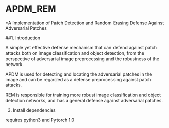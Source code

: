 # APDM_REM

*A Implementation of Patch Detection and Random Erasing Defense Against Adversarial Patches

##1. Introduction

A simple yet effective defense mechanism that can defend against patch attacks both on image classiﬁcation and object detection, from the perspective of adversarial image preprocessing and the robustness of the network. 

APDM is used for detecting and locating the adversarial patches in the image and can be regarded as a defense preprocessing against patch attacks. 

REM is responsible for training more robust image classiﬁcation and object detection networks, and has a general defense against adversarial patches.

3. Install dependencies

requires python3 and Pytorch 1.0


